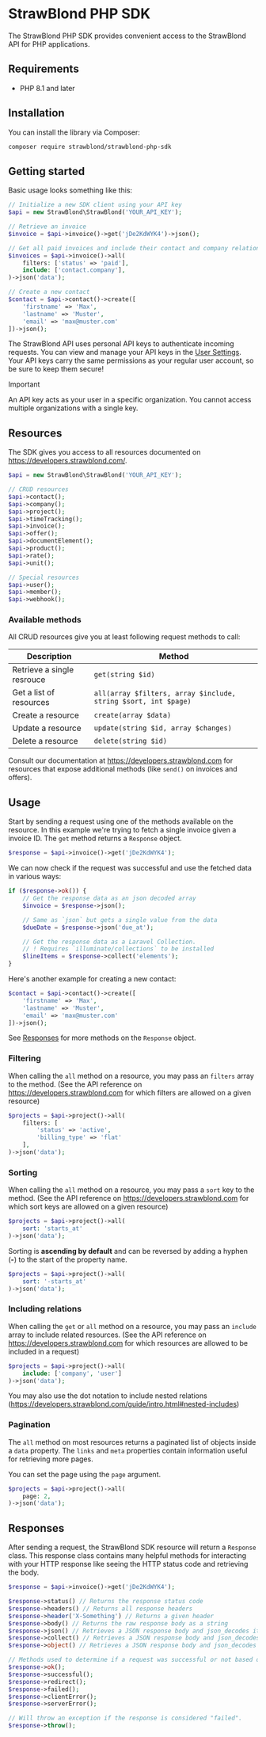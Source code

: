 # StrawBlond PHP SDK

The StrawBlond PHP SDK provides convenient access to the StrawBlond API for PHP applications.

## Requirements

-   PHP 8.1 and later

## Installation

You can install the library via Composer:

```sh
composer require strawblond/strawblond-php-sdk
```

## Getting started

Basic usage looks something like this:

```php
// Initialize a new SDK client using your API key
$api = new StrawBlond\StrawBlond('YOUR_API_KEY');

// Retrieve an invoice
$invoice = $api->invoice()->get('jDe2KdWYK4')->json();

// Get all paid invoices and include their contact and company relations
$invoices = $api->invoice()->all(
    filters: ['status' => 'paid'],
    include: ['contact.company'],
)->json('data');

// Create a new contact
$contact = $api->contact()->create([
    'firstname' => 'Max',
    'lastname' => 'Muster',
    'email' => 'max@muster.com'
])->json();
```

The StrawBlond API uses personal API keys to authenticate incoming requests. You can view and manage your API keys in the [User Settings](https://app.strawblond.com/user/integrations). Your API keys carry the same permissions as your regular user account, so be sure to keep them secure!

> [!IMPORTANT]
> An API key acts as your user in a specific organization. You cannot access multiple organizations with a single key.

## Resources

The SDK gives you access to all resources documented on https://developers.strawblond.com/.

```php
$api = new StrawBlond\StrawBlond('YOUR_API_KEY');

// CRUD resources
$api->contact();
$api->company();
$api->project();
$api->timeTracking();
$api->invoice();
$api->offer();
$api->documentElement();
$api->product();
$api->rate();
$api->unit();

// Special resources
$api->user();
$api->member();
$api->webhook();
```

### Available methods

All CRUD resources give you at least following request methods to call:

| Description                | Method                                                         |
| -------------------------- | -------------------------------------------------------------- |
| Retrieve a single resrouce | `get(string $id)`                                              |
| Get a list of resources    | `all(array $filters, array $include, string $sort, int $page)` |
| Create a resource          | `create(array $data)`                                          |
| Update a resource          | `update(string $id, array $changes)`                           |
| Delete a resource          | `delete(string $id)`                                           |

Consult our documentation at https://developers.strawblond.com for resources that expose additional methods (like `send()` on invoices and offers).

## Usage

Start by sending a request using one of the methods available on the resource. In this example we're trying to fetch a single invoice given a invoice ID. The `get` method returns a `Response` object.

```php
$response = $api->invoice()->get('jDe2KdWYK4');
```

We can now check if the request was successful and use the fetched data in various ways:

```php
if ($response->ok()) {
    // Get the response data as an json decoded array
    $invoice = $response->json();

    // Same as `json` but gets a single value from the data
    $dueDate = $response->json('due_at');

    // Get the response data as a Laravel Collection.
    // ! Requires `illuminate/collections` to be installed
    $lineItems = $response->collect('elements');
}
```

Here's another example for creating a new contact:

```php
$contact = $api->contact()->create([
    'firstname' => 'Max',
    'lastname' => 'Muster',
    'email' => 'max@muster.com'
])->json();
```

See [Responses](#responses) for more methods on the `Response` object.

### Filtering

When calling the `all` method on a resource, you may pass an `filters` array to the method. (See the API reference on https://developers.strawblond.com for which filters are allowed on a given resource)

```php
$projects = $api->project()->all(
    filters: [
        'status' => 'active',
        'billing_type' => 'flat'
    ],
)->json('data');
```

### Sorting

When calling the `all` method on a resource, you may pass a `sort` key to the method. (See the API reference on https://developers.strawblond.com for which sort keys are allowed on a given resource)

```php
$projects = $api->project()->all(
    sort: 'starts_at'
)->json('data');
```

Sorting is **ascending by default** and can be reversed by adding a hyphen (**-**) to the start of the property name.

```php
$projects = $api->project()->all(
    sort: '-starts_at'
)->json('data');
```

### Including relations

When calling the `get` or `all` method on a resource, you may pass an `include` array to include related resources. (See the API reference on https://developers.strawblond.com for which resources are allowed to be included in a request)

```php
$projects = $api->project()->all(
    include: ['company', 'user']
)->json('data');
```

You may also use the dot notation to include nested relations (https://developers.strawblond.com/guide/intro.html#nested-includes)

### Pagination

The `all` method on most resources returns a paginated list of objects inside a `data` property. The `links` and `meta` properties contain information useful for retrieving more pages.

You can set the page using the `page` argument.

```php
$projects = $api->project()->all(
    page: 2,
)->json('data');
```

## Responses

After sending a request, the StrawBlond SDK resource will return a `Response` class. This response class contains many helpful methods for interacting with your HTTP response like seeing the HTTP status code and retrieving the body.

```php
$response = $api->invoice()->get('jDe2KdWYK4');

$response->status() // Returns the response status code
$response->headers() // Returns all response headers
$response->header('X-Something') // Returns a given header
$response->body() // Returns the raw response body as a string
$response->json() // Retrieves a JSON response body and json_decodes it into an array.
$response->collect() // Retrieves a JSON response body and json_decodes it into a Laravel Collection. Requires `illuminate/collections`.
$response->object() // Retrieves a JSON response body and json_decodes it into an object.

// Methods used to determine if a request was successful or not based on status code.
$response->ok();
$response->successful();
$response->redirect();
$response->failed();
$response->clientError();
$response->serverError();

// Will throw an exception if the response is considered "failed".
$response->throw();
```
